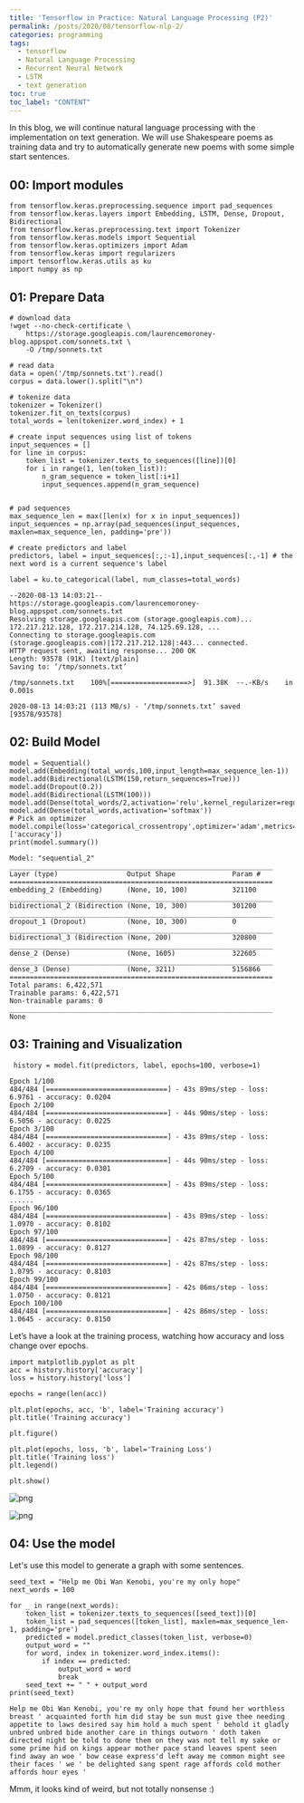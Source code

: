 ```yaml
---
title: 'Tensorflow in Practice: Natural Language Processing (P2)'
permalink: /posts/2020/08/tensorflow-nlp-2/
categories: programming
tags:
  - tensorflow
  - Natural Language Processing
  - Recurrent Neural Network
  - LSTM
  - text generation
toc: true
toc_label: "CONTENT"
---
```


In this blog, we will continue natural language processing with the implementation on text generation. We will use Shakespeare poems as training data and try to automatically generate new poems with some simple start sentences.

## 00: Import modules


```
from tensorflow.keras.preprocessing.sequence import pad_sequences
from tensorflow.keras.layers import Embedding, LSTM, Dense, Dropout, Bidirectional
from tensorflow.keras.preprocessing.text import Tokenizer
from tensorflow.keras.models import Sequential
from tensorflow.keras.optimizers import Adam
from tensorflow.keras import regularizers
import tensorflow.keras.utils as ku 
import numpy as np 
```

## 01: Prepare Data


```
# download data
!wget --no-check-certificate \
    https://storage.googleapis.com/laurencemoroney-blog.appspot.com/sonnets.txt \
    -O /tmp/sonnets.txt

# read data
data = open('/tmp/sonnets.txt').read()
corpus = data.lower().split("\n")

# tokenize data
tokenizer = Tokenizer()
tokenizer.fit_on_texts(corpus)
total_words = len(tokenizer.word_index) + 1

# create input sequences using list of tokens
input_sequences = []
for line in corpus:
	token_list = tokenizer.texts_to_sequences([line])[0]
	for i in range(1, len(token_list)):
		n_gram_sequence = token_list[:i+1]
		input_sequences.append(n_gram_sequence)


# pad sequences 
max_sequence_len = max([len(x) for x in input_sequences])
input_sequences = np.array(pad_sequences(input_sequences, maxlen=max_sequence_len, padding='pre'))

# create predictors and label
predictors, label = input_sequences[:,:-1],input_sequences[:,-1] # the next word is a current sequence's label

label = ku.to_categorical(label, num_classes=total_words) 
```

    --2020-08-13 14:03:21--  https://storage.googleapis.com/laurencemoroney-blog.appspot.com/sonnets.txt
    Resolving storage.googleapis.com (storage.googleapis.com)... 172.217.212.128, 172.217.214.128, 74.125.69.128, ...
    Connecting to storage.googleapis.com (storage.googleapis.com)|172.217.212.128|:443... connected.
    HTTP request sent, awaiting response... 200 OK
    Length: 93578 (91K) [text/plain]
    Saving to: ‘/tmp/sonnets.txt’
    
    /tmp/sonnets.txt    100%[===================>]  91.38K  --.-KB/s    in 0.001s  
    
    2020-08-13 14:03:21 (113 MB/s) - ‘/tmp/sonnets.txt’ saved [93578/93578]
    
    

## 02: Build Model


```
model = Sequential()
model.add(Embedding(total_words,100,input_length=max_sequence_len-1))
model.add(Bidirectional(LSTM(150,return_sequences=True)))
model.add(Dropout(0.2))
model.add(Bidirectional(LSTM(100)))
model.add(Dense(total_words/2,activation='relu',kernel_regularizer=regularizers.l2(0.01)))
model.add(Dense(total_words,activation='softmax'))
# Pick an optimizer
model.compile(loss='categorical_crossentropy',optimizer='adam',metrics=['accuracy'])
print(model.summary())

```

    Model: "sequential_2"
    _________________________________________________________________
    Layer (type)                 Output Shape              Param #   
    =================================================================
    embedding_2 (Embedding)      (None, 10, 100)           321100    
    _________________________________________________________________
    bidirectional_2 (Bidirection (None, 10, 300)           301200    
    _________________________________________________________________
    dropout_1 (Dropout)          (None, 10, 300)           0         
    _________________________________________________________________
    bidirectional_3 (Bidirection (None, 200)               320800    
    _________________________________________________________________
    dense_2 (Dense)              (None, 1605)              322605    
    _________________________________________________________________
    dense_3 (Dense)              (None, 3211)              5156866   
    =================================================================
    Total params: 6,422,571
    Trainable params: 6,422,571
    Non-trainable params: 0
    _________________________________________________________________
    None
    

## 03: Training and Visualization


```
 history = model.fit(predictors, label, epochs=100, verbose=1)
```

    Epoch 1/100
    484/484 [==============================] - 43s 89ms/step - loss: 6.9761 - accuracy: 0.0204
    Epoch 2/100
    484/484 [==============================] - 44s 90ms/step - loss: 6.5056 - accuracy: 0.0225
    Epoch 3/100
    484/484 [==============================] - 43s 89ms/step - loss: 6.4002 - accuracy: 0.0235
    Epoch 4/100
    484/484 [==============================] - 44s 90ms/step - loss: 6.2709 - accuracy: 0.0301
    Epoch 5/100
    484/484 [==============================] - 43s 89ms/step - loss: 6.1755 - accuracy: 0.0365
    ......
    Epoch 96/100
    484/484 [==============================] - 43s 89ms/step - loss: 1.0970 - accuracy: 0.8102
    Epoch 97/100
    484/484 [==============================] - 42s 87ms/step - loss: 1.0899 - accuracy: 0.8127
    Epoch 98/100
    484/484 [==============================] - 42s 87ms/step - loss: 1.0795 - accuracy: 0.8103
    Epoch 99/100
    484/484 [==============================] - 42s 86ms/step - loss: 1.0750 - accuracy: 0.8121
    Epoch 100/100
    484/484 [==============================] - 42s 86ms/step - loss: 1.0645 - accuracy: 0.8150
    

Let’s have a look at the training process, watching how accuracy and loss change over epochs.


```
import matplotlib.pyplot as plt
acc = history.history['accuracy']
loss = history.history['loss']

epochs = range(len(acc))

plt.plot(epochs, acc, 'b', label='Training accuracy')
plt.title('Training accuracy')

plt.figure()

plt.plot(epochs, loss, 'b', label='Training Loss')
plt.title('Training loss')
plt.legend()

plt.show()
```


![png](/assets/images/2020_08_16_tensorflow_NLP_2_files/2020_08_16_tensorflow_NLP_2_9_0.png)



![png](/assets/images/2020_08_16_tensorflow_NLP_2_files/2020_08_16_tensorflow_NLP_2_9_1.png)


## 04: Use the model

Let's use this model to generate a graph with some sentences.


```
seed_text = "Help me Obi Wan Kenobi, you're my only hope"
next_words = 100
  
for _ in range(next_words):
	token_list = tokenizer.texts_to_sequences([seed_text])[0]
	token_list = pad_sequences([token_list], maxlen=max_sequence_len-1, padding='pre')
	predicted = model.predict_classes(token_list, verbose=0)
	output_word = ""
	for word, index in tokenizer.word_index.items():
		if index == predicted:
			output_word = word
			break
	seed_text += " " + output_word
print(seed_text)
```

    Help me Obi Wan Kenobi, you're my only hope that found her worthless breast ' acquainted forth him did stay be sun must give thee needing appetite to laws desired say him hold a much spent ' behold it gladly unbred unbred bide another care in things outworn ' doth taken directed night be told to done them on they was not tell my sake or some prime hid on kings appear mother pace stand leaves spent seen find away an woe ' bow cease express'd left away me common might see their faces ' we ' be delighted sang spent rage affords cold mother affords hour eyes '
    

Mmm, it looks kind of weird, but not totally nonsense :)
